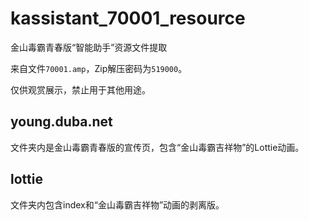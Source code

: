 # kassistant_70001_resource
金山毒霸青春版“智能助手”资源文件提取

来自文件`70001.amp`，Zip解压密码为`519000`。

仅供观赏展示，禁止用于其他用途。

## young.duba.net
文件夹内是金山毒霸青春版的宣传页，包含“金山毒霸吉祥物”的Lottie动画。

## lottie
文件夹内包含index和“金山毒霸吉祥物”动画的剥离版。
